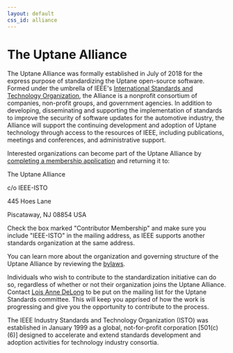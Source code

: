 ```yaml
---
layout: default
css_id: alliance
---
```



# The Uptane Alliance

The Uptane Alliance was formally established in July of 2018 for the express
purpose of standardizing the Uptane open-source software. Formed under the umbrella of
IEEE's [International Standards and Technology Organization](https://ieee-isto.org/), the
Alliance is a nonprofit consortium of companies, non-profit groups, and government agencies.
In addition to developing, disseminating and supporting the implementation of
standards to improve the security of software updates for the automotive industry,
the Alliance will support the continuing development and adoption of Uptane technology
through access to the resources of IEEE, including publications, meetings and conferences,
and administrative support.

Interested organizations can become part of the Uptane Alliance by [completing a
membership application](assets/UptaneAllianceMembershipAgreement.pdf) and returning it to:

The Uptane Alliance

c/o IEEE-ISTO

445 Hoes Lane

Piscataway, NJ  08854 USA

Check the box marked "Contributor Membership" and make sure you include "IEEE-ISTO" in the mailing address, as IEEE supports another standards organization at the same address.

You can learn more about the organization and governing structure of the Uptane Alliance by reviewing the [bylaws](papers/UA_bylaws_71618.pdf).

Individuals who wish to contribute to the standardization initiative can do
so, regardless of whether or not their organization joins the Uptane Alliance.
Contact [Lois Anne DeLong](mailto:lad278@nyu.edu) to be put on the mailing list for
the Uptane Standards committee. This will keep you apprised of how the work is
progressing and give you the opportunity to contribute to the process.

The IEEE Industry Standards and Technology Organization (ISTO) was established
in January 1999 as a global, not-for-profit corporation
[501(c)(6)] designed to accelerate and extend standards development
and adoption activities for technology industry consortia.
